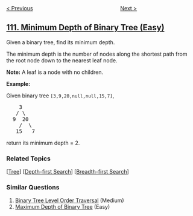 <!--|This file generated by command(leetcode description); DO NOT EDIT.    |-->
<!--+----------------------------------------------------------------------+-->
<!--|@author    openset <openset.wang@gmail.com>                           |-->
<!--|@link      https://github.com/openset                                 |-->
<!--|@home      https://github.com/openset/leetcode                        |-->
<!--+----------------------------------------------------------------------+-->

[< Previous](https://github.com/openset/leetcode/tree/master/problems/balanced-binary-tree "Balanced Binary Tree")
　　　　　　　　　　　　　　　　
[Next >](https://github.com/openset/leetcode/tree/master/problems/path-sum "Path Sum")

## [111. Minimum Depth of Binary Tree (Easy)](https://leetcode.com/problems/minimum-depth-of-binary-tree "二叉树的最小深度")

<p>Given a binary tree, find its minimum depth.</p>

<p>The minimum depth is the number of nodes along the shortest path from the root node down to the nearest leaf node.</p>

<p><strong>Note:</strong>&nbsp;A leaf is a node with no children.</p>

<p><strong>Example:</strong></p>

<p>Given binary tree <code>[3,9,20,null,null,15,7]</code>,</p>

<pre>
    3
   / \
  9  20
    /  \
   15   7</pre>

<p>return its minimum&nbsp;depth = 2.</p>

### Related Topics
  [[Tree](https://github.com/openset/leetcode/tree/master/tag/tree/README.md)]
  [[Depth-first Search](https://github.com/openset/leetcode/tree/master/tag/depth-first-search/README.md)]
  [[Breadth-first Search](https://github.com/openset/leetcode/tree/master/tag/breadth-first-search/README.md)]

### Similar Questions
  1. [Binary Tree Level Order Traversal](https://github.com/openset/leetcode/tree/master/problems/binary-tree-level-order-traversal) (Medium)
  1. [Maximum Depth of Binary Tree](https://github.com/openset/leetcode/tree/master/problems/maximum-depth-of-binary-tree) (Easy)
